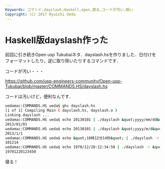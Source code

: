 ```yaml
---
Keywords: コマンド,dayslash,Haskell,open,寝る,コードが汚い,眠い
Copyright: (C) 2017 Ryuichi Ueda
---
```


# Haskell版dayslash作った
前回に引き続きOpen usp Tukubaiネタ．dayslash.hsを作りました．日付けをフォーマットしたり，逆に取り除いたりするコマンドです．

コードが汚い・・・

<a href="https://github.com/usp-engineers-community/Open-usp-Tukubai/blob/master/COMMANDS.HS/dayslash.hs" target="_blank">https://github.com/usp-engineers-community/Open-usp-Tukubai/blob/master/COMMANDS.HS/dayslash.hs</a>

コードは汚いけど，便利なんです．

```bash
uedamac:COMMANDS.HS ueda$ ghc dayslash.hs 
[1 of 1] Compiling Main ( dayslash.hs, dayslash.o )
Linking dayslash ...
uedamac:COMMANDS.HS ueda$ echo 20130101 | ./dayslash &quot;yyyy/mm/dd&quot; 1
2013/01/01
uedamac:COMMANDS.HS ueda$ echo 20130101 | ./dayslash &quot;yyyy/m/d&quot; 1
2013/1/1
uedamac:COMMANDS.HS ueda$ echo &quot;10時12分14秒&quot; | ./dayslash -r &quot;H時M分S秒&quot; 1
101214
uedamac:COMMANDS.HS ueda$ echo 1970/12/20:12:34:50 | ./dayslash -r &quot;yyyy/mm/dd/HH/MM/SS&quot; 1
19701220123450
```


寝る！
